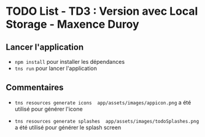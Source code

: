 # TODO List -  TD3 : Version avec Local Storage - Maxence Duroy

## Lancer l'application

* `npm install` pour installer les dépendances
* `tns run` pour lancer l\'application

## Commentaires

* `tns resources generate icons  app/assets/images/appicon.png`  a été utilisé pour générer l'icone

* `tns resources generate splashes  app/assets/images/todoSplashes.png` a été utilisé pour générer le splash screen